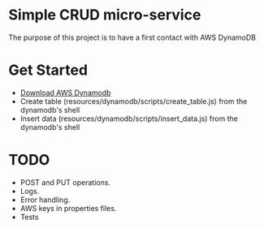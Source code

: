 # Simple CRUD  micro-service
The purpose of this project is to have a first contact with AWS DynamoDB

# Get Started

- [Download AWS Dynamodb](https://docs.aws.amazon.com/amazondynamodb/latest/developerguide/DynamoDBLocal.html) 
- Create table (resources/dynamodb/scripts/create_table.js) from the dynamodb's shell
- Insert data (resources/dynamodb/scripts/insert_data.js) from the dynamodb's shell

# TODO

- POST and PUT operations.
- Logs.
- Error handling.
- AWS keys in properties files.
- Tests

